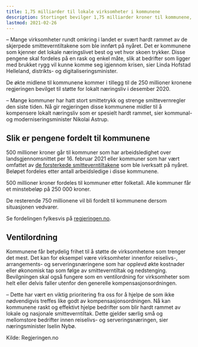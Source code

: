 ```yaml
---
title: 1,75 milliarder til lokale virksomheter i kommunene
description: Stortinget bevilger 1,75 milliarder kroner til kommunene, slik at de kan kompensere lokale virksomheter som er rammet av nasjonale eller lokale smitteverntiltak. Nå er fordelingen til kommunene klar.
lastmod: 2021-02-26
---
```


– Mange virksomheter rundt omkring i landet er svært hardt rammet av de skjerpede smitteverntiltakene som ble innført på nyåret.
Det er kommunene som kjenner det lokale næringslivet best og vet hvor skoen trykker.
Disse pengene skal fordeles på en rask og enkel måte, slik at bedrifter som ligger med brukket rygg vil kunne komme seg igjennom krisen,
sier Linda Hofstad Helleland, distrikts- og digitaliseringsminister.

De økte midlene til kommunene kommer i tillegg til de 250 millioner kronene regjeringen bevilget til støtte for lokalt næringsliv i desember 2020.

– Mange kommuner har hatt stort smittetrykk og strenge smittevernregler den siste tiden.
Nå gir regjeringen disse kommunene midler til å kompensere lokalt næringsliv som er spesielt hardt rammet, sier kommunal- og moderniseringsminister Nikolai Astrup.

## Slik er pengene fordelt til kommunene

500 millioner kroner går til kommuner som har arbeidsledighet over landsgjennomsnittet per 16. februar 2021
eller kommuner som har vært omfattet av [de forsterkede smitteverntiltakene](https://lovdata.no/dokument/SF/forskrift/2020-03-27-470#KAPITTEL_7)
som ble iverksatt på nyåret. Beløpet fordeles etter antall arbeidsledige i disse kommunene.

500 millioner kroner fordeles til kommuner etter folketall. Alle kommuner får et minstebeløp på 250 000 kroner.

De resterende 750 millionene vil bli fordelt til kommunene dersom situasjonen vedvarer.

Se fordelingen fylkesvis på [regjeringen.no](https://www.regjeringen.no/no/aktuelt/175-milliarder-til-lokale-virksomheter-i-kommunene/id2835904/).

## Ventilordning

Kommunene får betydelig frihet til å støtte de virksomhetene som trenger det mest.
Det kan for eksempel være virksomheter innenfor reiselivs-, arrangements- og serveringsnæringene
som har opplevd økte kostnader eller økonomisk tap som følge av smitteverntiltak og nedstenging.
Bevilgningen skal også fungere som en ventilordning for virksomheter som helt eller delvis faller utenfor den generelle kompensasjonsordningen.

– Dette har vært en viktig prioritering fra oss for å hjelpe de som ikke nødvendigvis treffes like godt av kompensasjonsordningen.
Nå kan kommunene raskt og effektivt hjelpe bedrifter som blir hardt rammet av lokale og nasjonale smitteverntiltak.
Dette gjelder særlig små og mellomstore bedrifter innen reiselivs- og serveringsnæringen, sier næringsminister Iselin Nybø.

Kilde: Regjeringen.no

